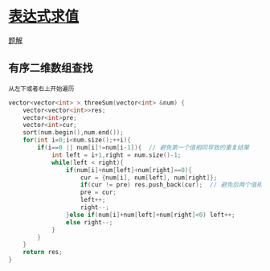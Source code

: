 # [表达式求值](https://www.nowcoder.com/practice/c215ba61c8b1443b996351df929dc4d4)
[题解](./main_1.cpp)

## 有序二维数组查找
```
从左下或者右上开始遍历
```

```cpp
vector<vector<int> > threeSum(vector<int> &num) {
	vector<vector<int>>res;
	vector<int>pre;
	vector<int>cur;
	sort(num.begin(),num.end());
	for(int i=0;i<num.size();++i){
		if(i==0 || num[i]!=num[i-1]){  // 避免第一个值相同导致的重复结果
			int left = i+1,right = num.size()-1;
			while(left < right){
				if(num[i]+num[left]+num[right]==0){
					cur = {num[i], num[left], num[right]};
					if(cur != pre) res.push_back(cur);  // 避免后两个值相同导致的重复结果
					pre = cur;
					left++;
					right--;
				}else if(num[i]+num[left]+num[right]<0) left++;
				else right--;
			}
		}	
	}
	return res;
}
```